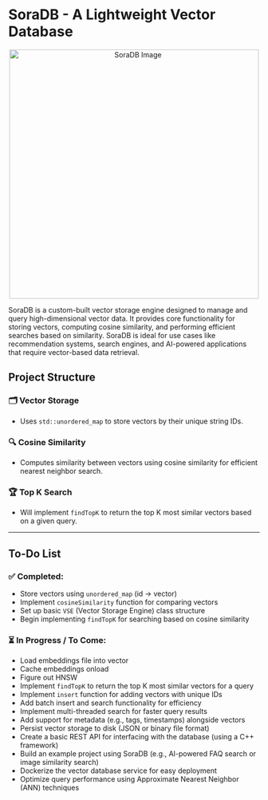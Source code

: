 # SoraDB - A Lightweight Vector Database

<p align="center">
  <img src="https://github.com/user-attachments/assets/fbb1bcfe-e2bd-454f-bcac-e62339805759" alt="SoraDB Image" width="500">
</p>

SoraDB is a custom-built vector storage engine designed to manage and query high-dimensional vector data. It provides core functionality for storing vectors, computing cosine similarity, and performing efficient searches based on similarity. SoraDB is ideal for use cases like recommendation systems, search engines, and AI-powered applications that require vector-based data retrieval.

## Project Structure

### 🗂️ **Vector Storage**
- Uses `std::unordered_map` to store vectors by their unique string IDs.

### 🔍 **Cosine Similarity**
- Computes similarity between vectors using cosine similarity for efficient nearest neighbor search.

### 🏆 **Top K Search**
- Will implement `findTopK` to return the top K most similar vectors based on a given query.

---

## To-Do List

### ✅ **Completed**:
- Store vectors using `unordered_map` (id → vector)
- Implement `cosineSimilarity` function for comparing vectors
- Set up basic `VSE` (Vector Storage Engine) class structure
- Begin implementing `findTopK` for searching based on cosine similarity

### ⏳ **In Progress / To Come**:
- Load embeddings file into vector
- Cache embeddings onload
- Figure out HNSW
- Implement `findTopK` to return the top K most similar vectors for a query
- Implement `insert` function for adding vectors with unique IDs
- Add batch insert and search functionality for efficiency
- Implement multi-threaded search for faster query results
- Add support for metadata (e.g., tags, timestamps) alongside vectors
- Persist vector storage to disk (JSON or binary file format)
- Create a basic REST API for interfacing with the database (using a C++ framework)
- Build an example project using SoraDB (e.g., AI-powered FAQ search or image similarity search)
- Dockerize the vector database service for easy deployment
- Optimize query performance using Approximate Nearest Neighbor (ANN) techniques
